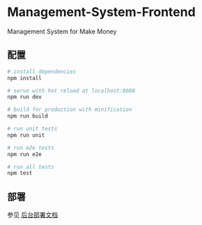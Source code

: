 # Management-System-Frontend

Management System for Make Money

## 配置

``` bash
# install dependencies
npm install

# serve with hot reload at localhost:8080
npm run dev

# build for production with minification
npm run build

# run unit tests
npm run unit

# run e2e tests
npm run e2e

# run all tests
npm test
```

## 部署

参见 [后台部署文档](https://github.com/make-money-sysu/server/blob/master/deploy.md)

